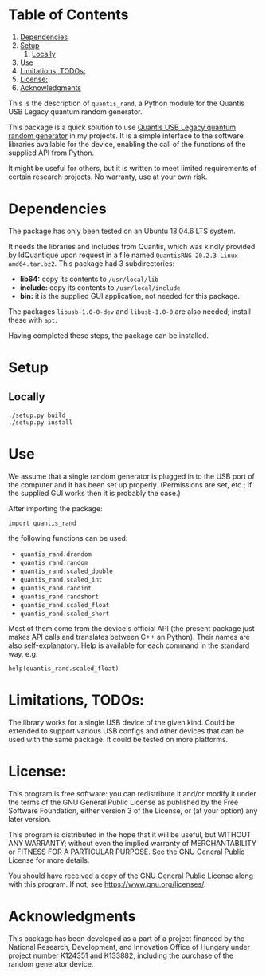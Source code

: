 
# Table of Contents

1.  [Dependencies](#org73113ee)
2.  [Setup](#org37e7fbe)
    1.  [Locally](#orgca04a5b)
3.  [Use](#org50b3655)
4.  [Limitations, TODOs:](#orgcbe37d9)
5.  [License:](#orgcc54283)
6.  [Acknowledgments](#org45308bd)

This is the description of `quantis_rand`, a Python module for the
Quantis USB Legacy quantum random generator.

This package is a quick solution to use [Quantis USB Legacy quantum
random generator](https://www.idquantique.com/random-number-generation/products/quantis-random-number-generator/) in my projects. It is a simple interface to the
software libraries available for the device, enabling the call of the
functions of the supplied API from Python.

It might be useful for others, but it is written to meet limited
requirements of certain research projects. No warranty, use at your
own risk.


<a id="org73113ee"></a>

# Dependencies

The package has only been tested on an Ubuntu 18.04.6 LTS system.

It needs the libraries and includes from Quantis, which was kindly
provided by IdQuantique upon request in a file named
`QuantisRNG-20.2.3-Linux-amd64.tar.bz2`. This package had 3
subdirectories:

-   **lib64:** copy its contents to `/usr/local/lib`
-   **include:** copy its contents to `/usr/local/include`
-   **bin:** it is the supplied GUI application, not needed for this package.

The packages `libusb-1.0-0-dev` and `libusb-1.0-0` are also needed;
install these with `apt`.

Having completed these steps, the package can be installed.


<a id="org37e7fbe"></a>

# Setup


<a id="orgca04a5b"></a>

## Locally

    ./setup.py build
    ./setup.py install


<a id="org50b3655"></a>

# Use

We assume that a single random generator is plugged in to the USB port
of the computer and it has been set up properly. (Permissions are set,
etc.; if the supplied GUI works then it is probably the case.)

After importing the package:

    import quantis_rand

the following functions can be used:

-   `quantis_rand.drandom`
-   `quantis_rand.random`
-   `quantis_rand.scaled_double`
-   `quantis_rand.scaled_int`
-   `quantis_rand.randint`
-   `quantis_rand.randshort`
-   `quantis_rand.scaled_float`
-   `quantis_rand.scaled_short`

Most of them come from the device's official API (the present package
just makes API calls and translates between C++ an Python). Their
names are also self-explanatory. 
Help is available for each command in the standard way, e.g.

    help(quantis_rand.scaled_float)


<a id="orgcbe37d9"></a>

# Limitations, TODOs:

The library works for a single USB device of the given kind. Could be
extended to support various USB configs and other devices that can be
used with the same package. It could be tested on more platforms.


<a id="orgcc54283"></a>

# License:

This program is free software: you can redistribute it and/or modify
it under the terms of the GNU General Public License as published by
the Free Software Foundation, either version 3 of the License, or (at
your option) any later version.

This program is distributed in the hope that it will be useful, but
WITHOUT ANY WARRANTY; without even the implied warranty of
MERCHANTABILITY or FITNESS FOR A PARTICULAR PURPOSE.  See the GNU
General Public License for more details.

You should have received a copy of the GNU General Public License
along with this program.  If not, see <https://www.gnu.org/licenses/>.


<a id="org45308bd"></a>

# Acknowledgments

This package has been developed as a part of a project financed by the
National Research, Development, and Innovation Office of Hungary under
project number K124351 and K133882, including the purchase of the
random generator device.

